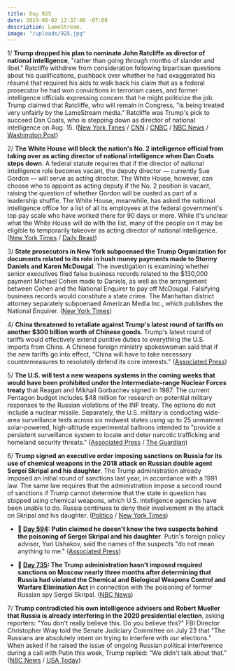```yaml
---
title: Day 925
date: 2019-08-02 12:37:00 -07:00
description: LameStream.
image: "/uploads/925.jpg"
---
```


1/ **Trump dropped his plan to nominate John Ratcliffe as director of national intelligence**, "rather than going through months of slander and libel." Ratcliffe withdrew from consideration following bipartisan questions about his qualifications, pushback over whether he had exaggerated his résumé that required his aids to walk back his claim that as a federal prosecutor he had won convictions in terrorism cases, and former intelligence officials expressing concern that he might politicize the job. Trump claimed that Ratcliffe, who will remain in Congress, "is being treated very unfairly by the LameStream media." Ratcliffe was Trump's pick to succeed Dan Coats, who is stepping down as director of national intelligence on Aug. 15. ([New York Times](https://www.nytimes.com/2019/08/02/us/politics/trump-ratcliffe-dni.html) / [CNN](https://www.cnn.com/2019/08/02/politics/trump-ratcliffe-dni/index.html) / [CNBC](https://www.cnbc.com/2019/08/02/trump-says-rep-john-ratcliffe-withdraws-from-consideration-for-intelligence-chief.html) / [NBC News](https://www.nbcnews.com/politics/white-house/ratcliffe-will-not-be-nominated-intelligence-chief-job-trump-says-n1038806) / [Washington Post](https://www.washingtonpost.com/politics/ratcliffe-withdraws-from-consideration-for-intelligence-chief-trump-says/2019/08/02/9f3c42cc-b551-11e9-951e-de024209545d_story.html))

2/ **The White House will block the nation's No. 2 intelligence official from taking over as acting director of national intelligence when Dan Coats steps down**. A federal statute requires that if the director of national intelligence role becomes vacant, the deputy director — currently Sue Gordon — will serve as acting director. The White House, however, can choose who to appoint as acting deputy if the No. 2 position is vacant, raising the question of whether Gordon will be ousted as part of a leadership shuffle. The White House, meanwhile, has asked the national intelligence office for a list of all its employees at the federal government's top pay scale who have worked there for 90 days or more. While it's unclear what the White House will do with the list, many of the people on it may be eligible to temporarily takeover as acting director of national intelligence. ([New York Times](https://www.nytimes.com/2019/08/02/us/politics/john-ratcliffe-sue-gordon.html) / [Daily Beast](https://www.thedailybeast.com/white-house-asks-for-list-of-top-intel-officials-amid-intelligence-shakeup))

3/ **State prosecutors in New York subpoenaed the Trump Organization for documents related to its role in hush money payments made to Stormy Daniels and Karen McDougal**. The investigation is examining whether senior executives filed false business records related to the $130,000 payment Michael Cohen made to Daniels, as well as the arrangement between Cohen and the National Enquirer to pay off McDougal. Falsifying business records would constitute a state crime. The Manhattan district attorney separately subpoenaed American Media Inc., which publishes the National Enquirer. ([New York Times](https://www.nytimes.com/2019/08/01/nyregion/trump-cohen-stormy-daniels-vance.html))

4/ **China threatened to retaliate against Trump's latest round of tariffs on another $300 billion worth of Chinese goods**. Trump's latest round of tariffs would effectively extend punitive duties to everything the U.S. imports from China. A Chinese foreign ministry spokeswoman said that if the new tariffs go into effect, "China will have to take necessary countermeasures to resolutely defend its core interests." ([Associated Press](https://apnews.com/bb149842a3d04f29a784824edd15db72))

5/ **The U.S. will test a new weapons systems in the coming weeks that would have been prohibited under the Intermediate-range Nuclear Forces treaty** that Reagan and Mikhail Gorbachev signed in 1987. The current Pentagon budget includes $48 million for research on potential military responses to the Russian violations of the INF treaty. The options do not include a nuclear missile. Separately, the U.S. military is conducting wide-area surveillance tests across six midwest states using up to 25 unmanned solar-powered, high-altitude experimental balloons intended to "provide a persistent surveillance system to locate and deter narcotic trafficking and homeland security threats." ([Associated Press](https://apnews.com/65d75aef66234b07abd82143762b7493) / [The Guardian](https://www.theguardian.com/us-news/2019/aug/02/pentagon-balloons-surveillance-midwest))

6/ **Trump signed an executive order imposing sanctions on Russia for its use of chemical weapons in the 2018 attack on Russian double agent Sergei Skripal and his daughter**. The Trump administration already imposed an initial round of sanctions last year, in accordance with a 1991 law. The same law requires that the administration impose a second round of sanctions if Trump cannot determine that the state in question has stopped using chemical weapons, which U.S. intelligence agencies have been unable to do. Russia continues to deny their involvement in the attack on Skripal and his daughter. ([Politico](https://www.politico.com/story/2019/08/01/trump-sanction-russia-chemical-weapons-1444845) / [New York Times](https://www.nytimes.com/2019/08/01/us/politics/trump-russia-skripals.html))

* **📌 [Day 594](https://whatthefuckjusthappenedtoday.com/2018/09/05/day-594/): Putin claimed he doesn't know the two suspects behind the poisoning of Sergei Skripal and his daughter**. Putin's foreign policy adviser, Yuri Ushakov, said the names of the suspects "do not mean anything to me." ([Associated Press](https://apnews.com/923de5b021e84a90aef52c856f85f2aa))

* **📌 [Day 735](https://whatthefuckjusthappenedtoday.com/2019/01/24/day-735/): The Trump administration hasn't imposed required sanctions on Moscow nearly three months after determining that Russia had violated the Chemical and Biological Weapons Control and Warfare Elimination Act** in connection with the poisoning of former Russian spy Sergei Skripal. ([NBC News](https://www.nbcnews.com/politics/national-security/trump-admin-has-not-imposed-new-sanctions-russia-required-law-n962216))

7/ **Trump contradicted his own intelligence advisers and Robert Mueller that Russia is already interfering in the 2020 presidential election**, asking reporters: "You don't really believe this. Do you believe this?" FBI Director Christopher Wray told the Senate Judiciary Committee on July 23 that "The Russians are absolutely intent on trying to interfere with our elections." When asked if he raised the issue of ongoing Russian political interference during a call with Putin this week, Trump replied: "We didn't talk about that." ([NBC News](https://www.nbcnews.com/politics/politics-news/trump-casts-doubt-russian-interference-2020-election-n1038636) / [USA Today](https://www.usatoday.com/story/news/politics/2019/08/01/donald-trump-questions-whether-russia-interfere-2020-election/1893638001/))